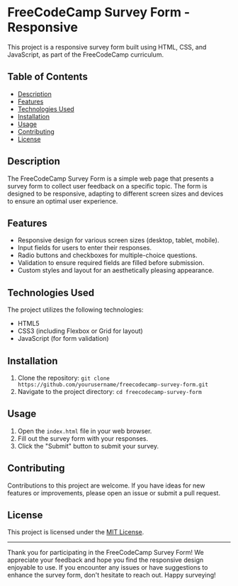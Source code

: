 # FreeCodeCamp Survey Form - Responsive

This project is a responsive survey form built using HTML, CSS, and JavaScript, as part of the FreeCodeCamp curriculum.

## Table of Contents

- [Description](#description)
- [Features](#features)
- [Technologies Used](#technologies-used)
- [Installation](#installation)
- [Usage](#usage)
- [Contributing](#contributing)
- [License](#license)

## Description

The FreeCodeCamp Survey Form is a simple web page that presents a survey form to collect user feedback on a specific topic. The form is designed to be responsive, adapting to different screen sizes and devices to ensure an optimal user experience.

## Features

- Responsive design for various screen sizes (desktop, tablet, mobile).
- Input fields for users to enter their responses.
- Radio buttons and checkboxes for multiple-choice questions.
- Validation to ensure required fields are filled before submission.
- Custom styles and layout for an aesthetically pleasing appearance.

## Technologies Used

The project utilizes the following technologies:

- HTML5
- CSS3 (including Flexbox or Grid for layout)
- JavaScript (for form validation)

## Installation

1. Clone the repository: `git clone https://github.com/yourusername/freecodecamp-survey-form.git`
2. Navigate to the project directory: `cd freecodecamp-survey-form`

## Usage

1. Open the `index.html` file in your web browser.
2. Fill out the survey form with your responses.
3. Click the "Submit" button to submit your survey.

## Contributing

Contributions to this project are welcome. If you have ideas for new features or improvements, please open an issue or submit a pull request.

## License

This project is licensed under the [MIT License](LICENSE).

---

Thank you for participating in the FreeCodeCamp Survey Form! We appreciate your feedback and hope you find the responsive design enjoyable to use. If you encounter any issues or have suggestions to enhance the survey form, don't hesitate to reach out. Happy surveying!
